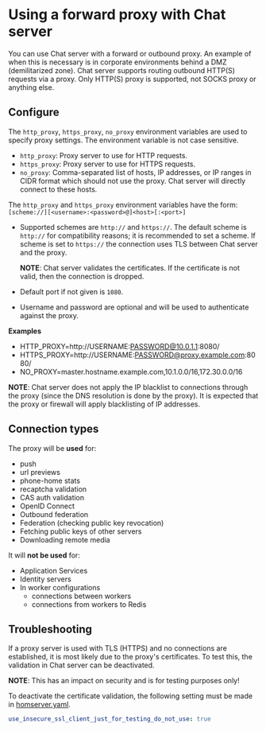 # Using a forward proxy with Chat server

You can use Chat server with a forward or outbound proxy. An example of when
this is necessary is in corporate environments behind a DMZ (demilitarized zone).
Chat server supports routing outbound HTTP(S) requests via a proxy. Only HTTP(S)
proxy is supported, not SOCKS proxy or anything else.

## Configure

The `http_proxy`, `https_proxy`, `no_proxy` environment variables are used to
specify proxy settings. The environment variable is not case sensitive.
- `http_proxy`: Proxy server to use for HTTP requests.
- `https_proxy`: Proxy server to use for HTTPS requests.
- `no_proxy`: Comma-separated list of hosts, IP addresses, or IP ranges in CIDR
  format which should not use the proxy. Chat server will directly connect to these hosts.

The `http_proxy` and `https_proxy` environment variables have the form: `[scheme://][<username>:<password>@]<host>[:<port>]`
- Supported schemes are `http://` and `https://`. The default scheme is `http://`
  for compatibility reasons; it is recommended to set a scheme. If scheme is set
  to `https://` the connection uses TLS between Chat server and the proxy.

  **NOTE**: Chat server validates the certificates. If the certificate is not
  valid, then the connection is dropped.
- Default port if not given is `1080`.
- Username and password are optional and will be used to authenticate against
  the proxy.

**Examples**
- HTTP_PROXY=http://USERNAME:PASSWORD@10.0.1.1:8080/
- HTTPS_PROXY=http://USERNAME:PASSWORD@proxy.example.com:8080/
- NO_PROXY=master.hostname.example.com,10.1.0.0/16,172.30.0.0/16

**NOTE**:
Chat server does not apply the IP blacklist to connections through the proxy (since
the DNS resolution is done by the proxy). It is expected that the proxy or firewall
will apply blacklisting of IP addresses.

## Connection types

The proxy will be **used** for:

- push
- url previews
- phone-home stats
- recaptcha validation
- CAS auth validation
- OpenID Connect
- Outbound federation
- Federation (checking public key revocation)
- Fetching public keys of other servers
- Downloading remote media

It will **not be used** for:

- Application Services
- Identity servers
- In worker configurations
  - connections between workers
  - connections from workers to Redis

## Troubleshooting

If a proxy server is used with TLS (HTTPS) and no connections are established,
it is most likely due to the proxy's certificates. To test this, the validation
in Chat server can be deactivated.

**NOTE**: This has an impact on security and is for testing purposes only!

To deactivate the certificate validation, the following setting must be made in
[homserver.yaml](../usage/configuration/homeserver_sample_config.md).

```yaml
use_insecure_ssl_client_just_for_testing_do_not_use: true
```
